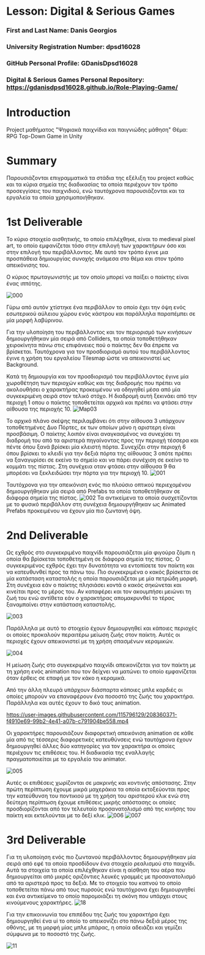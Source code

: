 # Lesson: Digital & Serious Games

### First and Last Name: Danis Georgios
### University Registration Number: dpsd16028
### GitHub Personal Profile: GDanisDpsd16028
### Digital & Serious Games Personal Repository: https://gdanisdpsd16028.github.io/Role-Playing-Game/

# Introduction
Project μαθήματος "Ψηφιακά παιχνίδια και παιγνιώδης μάθηση"
Θέμα: RPG Top-Down Game in Unity

# Summary
Παρουσιάζονται επιγραμματικά τα στάδια της εξέλιξη του project καθώς και τα κύρια σημεία της διαδικασίας τα οποία περιέχουν τον τρόπο προσεγγίσεις του παιχνιδιού, ενώ ταυτόχρονα παρουσιάζονται και τα εργαλεία τα οποία χρησιμοποιήθηκαν.




# 1st Deliverable
Το κύριο στοιχείο αισθητικής, το οποίο επιλέχθηκε, είναι το medieval pixel art, το οποίο εμφανίζεται τόσο στην επιλογή των χαρακτήρων όσο και στην επιλογή του περιβάλλοντος.  Με αυτό τον τρόπο έγινε μια προσπάθεια δημιουργίας συνοχής ανάμεσα στο θέμα και στον τρόπο απεικόνισης του.

Ο κύριος πρωταγωνιστής με τον οποίο μπορεί να παίξει ο παίκτης είναι ένας ιππότης.

![000](https://user-images.githubusercontent.com/115796129/208351991-9536d252-36b3-48e7-8099-674995ac39ce.png)

Γύρω από αυτόν χτίστηκε ένα περιβάλλον το οποίο έχει την όψη ενός εσωτερικού αύλειου χώρου ενός κάστρου και παράλληλα παραπέμπει σε μία μορφή λαβύρινου.

Για την υλοποίηση του περιβάλλοντος και τον περιορισμό των κινήσεων δημιουργήθηκαν μία σειρά από Colliders, τα οποία τοποθετήθηκαν χειροκίνητα πάνω στις επιφάνειες πού ο παίκτης δεν θα έπρεπε να βρίσκεται. Ταυτόχρονα για τον προσδιορισμό αυτού του περιβάλλοντος έγινε η χρήση του εργαλείου Tilesmap ώστε να απεικονιστεί ως Background.

Κατά τη δημιουργία και τον προσδιορισμό του περιβάλλοντος έγινε μία χωροθέτηση των περιοχών καθώς και της διαδρομής που πρέπει να ακολουθήσει ο χαρακτήρας προκειμένου να οδηγηθεί μέσα από μία συγκεκριμένη σειρά στον τελικό στόχο. H διαδρομή αυτή ξεκινάει από την περιοχή 1 oπου ο παίκτης τοποθετείται αρχικά και πρέπει να φτάσει στην αίθουσα της περιοχής 10. 
![Map03](https://user-images.githubusercontent.com/115796129/208347052-8d67a29f-8f95-4195-a030-22903a255974.png)

Το αρχικό πλάνο σκέψης περιλαμβάνει ότι στην αίθουσα 3 υπάρχουν τοποθετημένες Δυο Πόρτες, εκ των οποίων μόνο η αριστερη είναι προσβάσιμη. Ο παίκτης λοιπόν είναι αναγκασμένος να συνεχίσει τη διαδρομή του από τα αριστερά πηγαίνοντας προς την περιοχή τέσσερα και πέντε όπου ξανά βρίσκει μία κλειστή πόρτα. Συνεχίζει στην περιοχή 6 όπου βρίσκει το κλειδί για την δεξιά πόρτα της αίθουσας 3 οπότε πρέπει να ξαναγυρίσει σε εκείνο το σημείο και να πάρει συνέχιση σε εκείνο το κομμάτι της πίστας. Στη συνέχεια οταν φτάσει στην αίθουσα 9 θα μπορέσει να ξεκλειδώσει την πόρτα για την περιοχή 10.
![001](https://user-images.githubusercontent.com/115796129/208351711-5a971adb-5bf4-4321-ad3f-1ba86870e1bd.png)

Ταυτόχρονα για τηv απεικόνιση ενός πιο πλούσιο οπτικού περιεχομένου δημιουργήθηκαν μία σειρά από Prefabs τα οποία τοποθετήθηκαν σε διάφορα σημεία της πίστας.
![002](https://user-images.githubusercontent.com/115796129/208352620-8a9cd9d9-8389-4eee-b433-5b4202dcdaaf.png)
Τα αντικείμενα τα οποία συσχετίζονται με το φυσικό περιβάλλον στη συνέχεια δημιουργήθηκαν ως Animated Prefabs προκειμένου να έχουν μία πιο ζωντανή όψη.




# 2nd Deliverable

Ως εχθρός στο συγκεκριμένο παιχνίδι παρουσιάζεται μία φιγούρα ζόμπι η οποία θα βρίσκεται τοποθετημένη σε διάφορα σημεία της πίστας. 
Ο συγκεκριμένος εχθρός έχει την δυνατότητα να εντοπίσετε τον παίκτη και να κατευθυνθεί προς τα πάνω του. Πιο συγκεκριμένα ο κακός βρίσκεται σε μία κατάσταση καταστολής η οποία παρουσιάζεται με μία πετρώδη μορφή. 
Στη συνέχεια εάν ο παίκτης πλησιάσει κοντά ο κακός σηκώνεται και κινείται προς το μέρος του.  Αν καταφέρει και τον ακουμπήσει μειώνει τη ζωή του ενώ αντίθετα εάν ο  χαρακτήρας απομακρυνθεί το τέρας ξαναμπαίνει στην κατάσταση καταστολής.


![003](https://user-images.githubusercontent.com/115796129/208358813-173b45e7-f985-4bb8-bed6-28169a24394d.png)

Παράλληλα με αυτό το στοιχείο έχουν δημιουργηθεί και κάποιες περιοχές οι οποίες προκαλούν περαιτέρω μείωση ζωής στον παίκτη. Αυτές οι περιοχές έχουν απεικονιστεί με τη χρήση σπασμένων κεραμικών.

![004](https://user-images.githubusercontent.com/115796129/208359716-5c24bf39-79b7-4495-a549-7c2cca7bdb98.png)

Η μείωση ζωής στο συγκεκριμένο παιχνίδι απεικονίζεται για τον παίκτη με τη χρήση ενός animation που τον δείχνει να ματώνει το οποίο εμφανίζεται όταν έρθεις σε επαφή με τον κάκο η κεραμικά.

Από την άλλη πλευρά υπάρχουν διάσπαρτα κάποιες μπλε καρδιές οι οποίες μπορούν να επαναφέρουν ένα ποσοστό της ζωής του χαρακτήρα. Παράλληλα και αυτές έχουν το δικό τους animation.


https://user-images.githubusercontent.com/115796129/208360371-f4910e69-99b2-4e41-a07b-c791904be558.mp4

Οι χαρακτήρες παρουσιάζουν διαφορετική απεικόνιση animation σε κάθε μία από τις τέσσερις διαφορετικές κατευθύνσεις ενώ ταυτόχρονα έχουν δημιουργηθεί άλλες δύο κατηγορίες για τον χαρακτήρα οι οποίες περιέχουν τις επιθέσεις του. Η διαδικασία της εναλλαγής πραγματοποιείται με το εργαλείο του animator.

![005](https://user-images.githubusercontent.com/115796129/208361722-d07469da-a901-41a8-8a3d-e5e1afab49e4.png)


Aυτές οι επιθέσεις χωρίζονται σε μακρινής και κοντινής απόστασης. Στην πρώτη περίπτωση έχουμε μικρά μαχεράκια τα οποία εκτοξεύονται προς την κατεύθυνση του ποντικιού με τη χρήση του αριστερού κλικ ενώ στη δεύτερη περίπτωση έχουμε επιθέσεις μικρής απόστασης οι οποίες προσδιορίζονται από  τον τελευταίο προσανατολισμό από της κινήσης του παίκτη και εκτελούνται με το δεξί κλικ.
  ![006](https://user-images.githubusercontent.com/115796129/208362959-79df7698-d1ab-45e0-b3b5-3b4e01d82006.png)  ![007](https://user-images.githubusercontent.com/115796129/208362964-56b5688b-8e91-4e45-b70f-a91d78b98494.png)



# 3rd Deliverable 

Για τη υλοποίηση ενός πιο ζωντανού περιβάλλοντος δημιουργήθηκαν μία σειρά από εφέ τα οποία προσδίδουν ένα στοιχείο ρεαλισμού στο παιχνίδι. Αυτά τα στοιχεία τα οποία επιλέχθηκαν είναι η αίσθηση του αέρα που δημιουργείται από μικρές οριζόντιες λευκές γραμμές με προσανατολισμό από τα αριστερά προς τα δεξιά. Με το στοιχείο του καπνού το οποίο τοποθετείται πάνω από τους πυρσούς ενώ ταυτόχρονα έχει δημιουργηθεί και ένα αντικείμενο το οποίο παρομοιάζει τη σκόνη που υπάρχει στους κινούμενους χαρακτήρες.
![18](https://user-images.githubusercontent.com/115796129/212585909-1b6cb893-0a7b-4b3a-8df1-9852a6eef03c.png)

Για την επικοινωνία του επιπέδου της ζωής του χαρακτήρα έχει δημιουργηθεί ένα ui το οποίο το απεικονίζει στο πάνω δεξιά μέρος της οθόνης, με τη μορφή μίας μπλε μπάρας, η οποία αδειάζει και γεμίζει σύμφωνα με το ποσοστό της ζωής.

![11](https://user-images.githubusercontent.com/115796129/212586184-c08d5713-7bd4-4a3a-88a3-a5d03c76525b.png)



